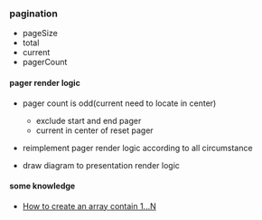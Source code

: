 ### pagination
* pageSize
* total
* current
* pagerCount

#### pager render logic
* pager count is odd(current need to locate in center)
  * exclude start and end pager
  * current in center of reset pager
  
* reimplement pager render logic according to all circumstance
* draw diagram to presentation render logic
  
#### some knowledge
* [How to create an array contain 1...N](https://stackoverflow.com/a/33352604)

